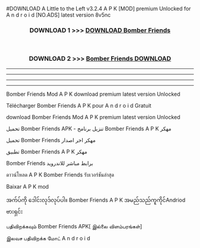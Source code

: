 #DOWNLOAD A Little to the Left v3.2.4 A P K [MOD] premium Unlocked for A n d r o i d [NO.ADS] latest version 8v5nc 



<div align="center">

<h3>DOWNLOAD 1 >>> <a href="https://downloadmod1.web.app/?judul=Bomber Friends ">DOWNLOAD Bomber Friends </a></h3><br>

<h3>DOWNLOAD 2 >>> <a href="https://downloadmod1.web.app/?judul=Bomber Friends ">Bomber Friends  DOWNLOAD </a></h3>

</div>


----------------------------------------------------------

----------------------------------------------------------

----------------------------------------------------------

----------------------------------------------------------


Bomber Friends  Mod A P K download premium latest version Unlocked

Télécharger Bomber Friends  A P K pour A n d r o i d Gratuit

download Bomber Friends  Mod A P K premium latest version Unlocked

تحميل Bomber Friends  APK - تنزيل برنامج Bomber Friends  A P K مهكر

تحميل Bomber Friends  مهكر اخر اصدار

تطبيق Bomber Friends  A P K مهكر

Bomber Friends  برابط مباشر للاندرويد

ดาวน์โหลด A P K Bomber Friends  รับเวอร์ชันล่าสุด

Baixar A P K mod

အက်ပ်ကို ဒေါင်းလုဒ်လုပ်ပါ။ Bomber Friends  A P K အမည်သည်ကူကိုင်Andriod ဗားရှင်း

பதிவிறக்கவும் Bomber Friends  APK[ இல்லை விளம்பரங்கள்] 
 
இலவச பதிவிறக்க மோட் A n d r o i d



